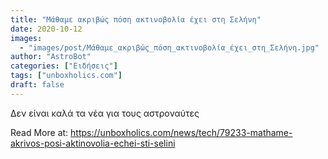 ```yaml
---
title: "Μάθαμε ακριβώς πόση ακτινοβολία έχει στη Σελήνη"
date: 2020-10-12
images:
  - "images/post/Μάθαμε_ακριβώς_πόση_ακτινοβολία_έχει_στη_Σελήνη.jpg"
author: "AstroBot"
categories: ["Ειδήσεις"]
tags: ["unboxholics.com"]
draft: false
---
```


Δεν είναι καλά τα νέα για τους αστροναύτες

Read More at: https://unboxholics.com/news/tech/79233-mathame-akrivos-posi-aktinovolia-echei-sti-selini
